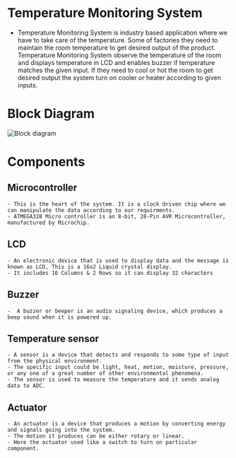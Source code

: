 # Temperature Monitoring System
* Temperature Monitoring System is industry based application where we have to take care of the temperature. Some of factories they need to maintain the room temperature to get desired output of the product. Temperature Monitoring System observe the temperature of the room and displays temperature in LCD and enables buzzer if temperature matches the given input. If they need to cool or hot the room to get desired output the system turn on  cooler or heater  according to given inputs.
# Block Diagram
   ![Block diagram](https://user-images.githubusercontent.com/98826655/155867000-a8c47712-4866-43ca-af8a-75542ff1ed31.png)
# Components
## Microcontroller
    - This is the heart of the system. It is a clock driven chip where we can manipulate the data according to our requirments.
    - ATMEGA328 Micro controller is an 8-bit, 28-Pin AVR Microcontroller, manufactured by Microchip.
## LCD
    - An electronic device that is used to display data and the message is known as LCD, This is a 16x2 Liquid crystal display.
    - It includes 16 Columns & 2 Rows so it can display 32 characters
## Buzzer
    -  A buzzer or beeper is an audio signaling device, which produces a beep sound when it is powered up.
## Temperature sensor
    - A sensor is a device that detects and responds to some type of input from the physical environment.
    - The specific input could be light, heat, motion, moisture, pressure, or any one of a great number of other environmental phenomena.
    - The sensor is used to measure the temperature and it sends analog data to ADC. 
## Actuator
    - An actuator is a device that produces a motion by converting energy and signals going into the system.
    - The motion it produces can be either rotary or linear. 
    - Here the actuator used like a switch to turn on particular component.


  
